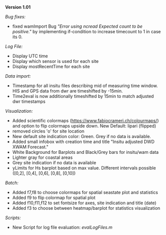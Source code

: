 **Version 1.01**

_Bug fixes:_
- fixed wamImport Bug _"Error using ncread
Expected count to be positive."_ by implementing if-condition to increase timecount to 1 in case its 0.

_Log File:_
- Display UTC time 
- Display which sensor is used for each site
- Display mostRecentTime for each site

_Data import:_
- Timestamp for all insitu files describing mid of measuring time window. HIS and GPS data from dwr are timeshifted by -15min.
- Time2eval is now additionally timeshifted by 15min to match adjusted dwr timestamps


_Visualization:_
- Added scientific colormaps (https://www.fabiocrameri.ch/colourmaps/) and option to flip colormaps upside down. New Default: lipari (flipped)
- removed circles 'o' for site location
- New default site indication color: Green. Grey if no data is available.
- Added small infobox with creation time and title "Insitu adjusted DWD XWAM Forecast."
- White Background for Barplots and Black/Grey bars for insitu/wam data
- Lighter gray for coastal areas
- Grey site indication if no data is available
- yLimits for Hs barplot based on max value. Different intervals possible ([0,2], [0,4], [0,6], [0,8], [0,10])

_Batch:_
- Added f7,f8 to choose colormaps for spatial seastate plot and statistics
- Added f9 to flip colormap for spatial plot
- Added f10,f11,f12 to set fontsize for axes, site indication and title (date)
- Added f3 to choose between heatmap/barplot for statistics visualization 

_Scripts:_
- New Script for log file evaluation: _evalLogFiles.m_
 

